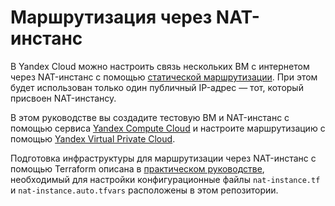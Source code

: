 # Маршрутизация через NAT-инстанс

В Yandex Cloud можно настроить связь нескольких ВМ с интернетом через NAT-инстанс с помощью [статической маршрутизации](https://yandex.cloud/ru/docs/vpc/concepts/routing#static). При этом будет использован только один публичный IP-адрес — тот, который присвоен NAT-инстансу.

В этом руководстве вы создадите тестовую ВМ и NAT-инстанс с помощью сервиса [Yandex Compute Cloud](https://yandex.cloud/ru/docs/compute/) и настроите маршрутизацию с помощью [Yandex Virtual Private Cloud](https://yandex.cloud/ru/docs/vpc/).

Подготовка инфраструктуры для маршрутизации через NAT-инстанс с помощью Terraform описана в [практическом руководстве](https://yandex.cloud/ru/docs/tutorials/routing/nat-instance), необходимый для настройки конфигурационные файлы `nat-instance.tf` и `nat-instance.auto.tfvars` расположены в этом репозитории.
